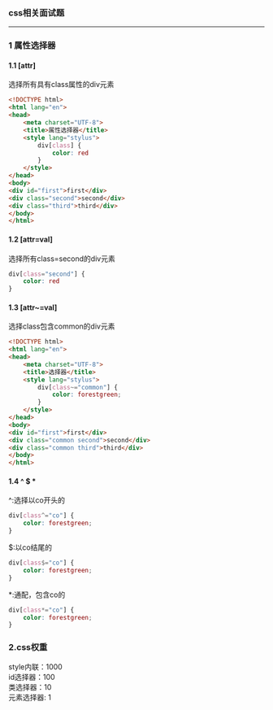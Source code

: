 ### css相关面试题
---

### 1 属性选择器
#### 1.1 [attr]
选择所有具有class属性的div元素
```html
<!DOCTYPE html>
<html lang="en">
<head>
    <meta charset="UTF-8">
    <title>属性选择器</title>
    <style lang="stylus">
        div[class] {
            color: red
        }
    </style>
</head>
<body>
<div id="first">first</div>
<div class="second">second</div>
<div class="third">third</div>
</body>
</html>
```

#### 1.2 [attr=val]
选择所有class=second的div元素
```css
div[class="second"] {
    color: red
}
```

#### 1.3 [attr~=val]
选择class包含common的div元素
```html
<!DOCTYPE html>
<html lang="en">
<head>
    <meta charset="UTF-8">
    <title>选择器</title>
    <style lang="stylus">
        div[class~="common"] {
            color: forestgreen;
        }
    </style>
</head>
<body>
<div id="first">first</div>
<div class="common second">second</div>
<div class="common third">third</div>
</body>
</html>
```
#### 1.4 ^ $ *
^:选择以co开头的
```css
div[class^="co"] {
    color: forestgreen;
}
```
$:以co结尾的
```css
div[class$="co"] {
    color: forestgreen;
}
```
*:通配，包含co的
```css
div[class*="co"] {
    color: forestgreen;
}
```

### 2.css权重
style内联：1000  <br>
id选择器：100   <br>
类选择器：10  <br>
元素选择器: 1   <br>

